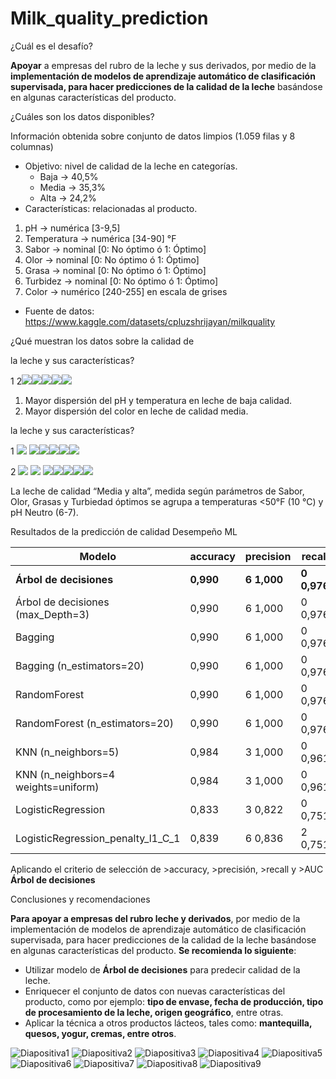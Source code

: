 # Milk_quality_prediction




¿Cuál es el desafío?

**Apoyar** a empresas del rubro de la leche y sus         derivados, por medio de la **implementación de       modelos de aprendizaje automático de clasificación supervisada, para hacer predicciones de la calidad de la leche** basándose en algunas características del      producto.


¿Cuáles son los datos disponibles?

Información obtenida sobre conjunto de datos limpios (1.059 filas y 8 columnas)

- Objetivo: nivel de calidad de la leche en categorías.
  - Baja →  40,5%
  - Media →  35,3%
  - Alta → 24,2%
- Características: relacionadas al producto.
1. pH → numérica [3-9,5]
1. Temperatura → numérica [34-90] °F
1. Sabor → nominal [0: No óptimo ó 1: Óptimo]
1. Olor →  nominal [0: No óptimo ó 1: Óptimo]
1. Grasa →  nominal [0: No óptimo ó 1: Óptimo]
1. Turbidez →  nominal [0: No óptimo ó 1: Óptimo]
1. Color → numérico [240-255] en escala de grises
- Fuente de datos: <https://www.kaggle.com/datasets/cpluzshrijayan/milkquality>

¿Qué muestran los datos sobre la calidad de 

la leche y sus características?

1 2![](Aspose.Words.fc323d74-1433-47a2-bc57-43149ae36282.003.png)![](Aspose.Words.fc323d74-1433-47a2-bc57-43149ae36282.004.png)![](Aspose.Words.fc323d74-1433-47a2-bc57-43149ae36282.005.png)![](Aspose.Words.fc323d74-1433-47a2-bc57-43149ae36282.006.png)![](Aspose.Words.fc323d74-1433-47a2-bc57-43149ae36282.007.png)

1. Mayor dispersión del pH y temperatura en leche de baja calidad.
1. Mayor dispersión del color en leche de calidad media.

la leche y sus características?

1 ![](Aspose.Words.fc323d74-1433-47a2-bc57-43149ae36282.008.png) ![](Aspose.Words.fc323d74-1433-47a2-bc57-43149ae36282.009.png)![](Aspose.Words.fc323d74-1433-47a2-bc57-43149ae36282.010.png)![](Aspose.Words.fc323d74-1433-47a2-bc57-43149ae36282.011.png)![](Aspose.Words.fc323d74-1433-47a2-bc57-43149ae36282.012.png)![](Aspose.Words.fc323d74-1433-47a2-bc57-43149ae36282.013.png)

2 ![](Aspose.Words.fc323d74-1433-47a2-bc57-43149ae36282.014.png) ![](Aspose.Words.fc323d74-1433-47a2-bc57-43149ae36282.015.png) ![](Aspose.Words.fc323d74-1433-47a2-bc57-43149ae36282.016.png)![](Aspose.Words.fc323d74-1433-47a2-bc57-43149ae36282.017.png)![](Aspose.Words.fc323d74-1433-47a2-bc57-43149ae36282.018.png)![](Aspose.Words.fc323d74-1433-47a2-bc57-43149ae36282.019.png)![](Aspose.Words.fc323d74-1433-47a2-bc57-43149ae36282.020.png)

La leche de calidad “Media y alta”, medida según         parámetros de Sabor, Olor, Grasas y Turbiedad óptimos se agrupa a temperaturas <50°F (10 °C) y pH Neutro (6-7).


Resultados de la predicción de calidad Desempeño ML



|**Modelo**|**accuracy**|**precision**|**recall**|**AUC**|
| - | - | - | - | - |
|**Árbol de decisiones**|**0,990**|**6 1,000**|**0 0,976**|**7 0,988**|
|Árbol de decisiones (max\_Depth=3)|0,990|6 1,000|0 0,976|7 0,988|
|Bagging|0,990|6 1,000|0 0,976|7 0,988|
|Bagging (n\_estimators=20)|0,990|6 1,000|0 0,976|7 0,988|
|RandomForest|0,990|6 1,000|0 0,976|7 0,999|
|RandomForest (n\_estimators=20)|0,990|6 1,000|0 0,976|7 0,991|
|KNN (n\_neighbors=5)|0,984|3 1,000|0 0,961|2 0,988|
|KNN (n\_neighbors=4 weights=uniform)|0,984|3 1,000|0 0,961|2 0,988|
|LogisticRegression|0,833|3 0,822|0 0,751|9 0,895|
|LogisticRegression\_penalty\_l1\_C\_1|0,839|6 0,836|2 0,751|9 0,895|
Aplicando el criterio de selección de >accuracy, >precisión, >recall y >AUC **Árbol de decisiones**

Conclusiones y recomendaciones

**Para apoyar a empresas del rubro leche y derivados**, por medio de la implementación de modelos de aprendizaje automático de clasificación supervisada, para hacer predicciones de la calidad de la leche basándose en algunas características del producto. **Se recomienda lo siguiente**:

- Utilizar modelo de **Árbol de decisiones** para predecir calidad de la leche.
- Enriquecer el conjunto de datos con nuevas características del producto, como por ejemplo: **tipo de envase, fecha de producción, tipo de procesamiento de la leche, origen geográfico**, entre otras.
- Aplicar la técnica a otros productos lácteos, tales como: **mantequilla, quesos, yogur, cremas, entre otros**.






![Diapositiva1](https://user-images.githubusercontent.com/106708017/194420992-f0404c44-ed19-4ba7-a331-5d73aaa9d3a3.JPG)
![Diapositiva2](https://user-images.githubusercontent.com/106708017/194420997-928932b9-263f-4054-a111-39f57c54bf5e.JPG)
![Diapositiva3](https://user-images.githubusercontent.com/106708017/194420998-3aa588a3-ff06-4eb8-ba74-0918fb89bc51.JPG)
![Diapositiva4](https://user-images.githubusercontent.com/106708017/194421002-b12932fa-a497-48d8-bf71-91699905d421.JPG)
![Diapositiva5](https://user-images.githubusercontent.com/106708017/194421003-ceafdcd7-03b2-4847-ac32-902813e542c1.JPG)
![Diapositiva6](https://user-images.githubusercontent.com/106708017/194421004-a71cf032-6739-4ff4-9ce7-a1af234ca034.JPG)
![Diapositiva7](https://user-images.githubusercontent.com/106708017/194421007-d62493fd-d606-49e2-865e-ecb0cf74aa89.JPG)
![Diapositiva8](https://user-images.githubusercontent.com/106708017/194421011-1591d124-742a-4a2b-a54a-0f3f7dadc79e.JPG)
![Diapositiva9](https://user-images.githubusercontent.com/106708017/194421013-533ed750-9da6-472c-96b7-3fc1d6534f12.JPG)



















